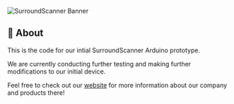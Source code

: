 ![SurroundScanner Banner](/assets/SurroundScanner.jpg "SurroundScanner Banner")
## 📖 About

This is the code for our intial SurroundScanner Arduino prototype. 

We are currently conducting further testing and making further modifications to our initial device.

Feel free to check out our [website](https://0825eshaan.github.io/vividsense/VividSense/index.html) for more information about our company and products there!

